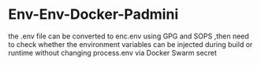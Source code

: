 # Env-Env-Docker-Padmini
 the .env file can be converted to enc.env using GPG and SOPS ,then need to check whether the environment variables can be injected during build or runtime  without changing process.env via Docker Swarm secret

